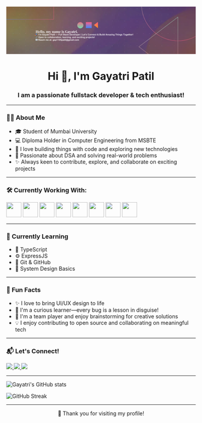 ![Banner](./banner.png)


<h1 align="center">Hi 👋, I'm Gayatri Patil</h1>
<h3 align="center">I am a passionate fullstack developer & tech enthusiast!</h3>

---

### 👩‍🎓 About Me
- 🎓 Student of Mumbai University  
- 💻 Diploma Holder in Computer Engineering from MSBTE  
- 🚀 I love building things with code and exploring new technologies  
- 🧠 Passionate about DSA and solving real-world problems  
- ✨ Always keen to contribute, explore, and collaborate on exciting projects

---

### 🛠️ Currently Working With:
<p align="left">
  <img src="https://cdn.jsdelivr.net/gh/devicons/devicon/icons/html5/html5-original.svg" width="40" height="40"/>
  <img src="https://cdn.jsdelivr.net/gh/devicons/devicon/icons/css3/css3-original.svg" width="40" height="40"/>
  <img src="https://cdn.jsdelivr.net/gh/devicons/devicon/icons/javascript/javascript-original.svg" width="40" height="40"/>
  <img src="https://cdn.jsdelivr.net/gh/devicons/devicon/icons/bootstrap/bootstrap-original.svg" width="40" height="40"/>
  <img src="https://cdn.jsdelivr.net/gh/devicons/devicon/icons/react/react-original.svg" width="40" height="40"/>
  <img src="https://cdn.jsdelivr.net/gh/devicons/devicon/icons/nodejs/nodejs-original.svg" width="40" height="40"/>
  <img src="https://cdn.jsdelivr.net/gh/devicons/devicon/icons/mongodb/mongodb-original.svg" width="40" height="40"/>
  <img src="https://cdn.jsdelivr.net/gh/devicons/devicon/icons/flask/flask-original.svg" width="40" height="40"/>
</p>

---

### 🔧 Currently Learning
- 📘 TypeScript  
- ⚙️ ExpressJS  
- 🧰 Git & GitHub  
- 🧠 System Design Basics

---

### 📌 Fun Facts
- ✨ I love to bring UI/UX design to life  
- 🧩 I'm a curious learner—every bug is a lesson in disguise!  
- 🚀 I'm a team player and enjoy brainstorming for creative solutions  
- 💡 I enjoy contributing to open source and collaborating on meaningful tech

---

### 📬 Let's Connect!
<p align="left">
  <a href="https://www.linkedin.com/in/gayatri-patil-0388a027b" target="_blank">
    <img src="https://img.shields.io/badge/LinkedIn-0A66C2?style=for-the-badge&logo=linkedin&logoColor=white"/>
  </a>
  <a href="mailto:gsp1105patil@gamil.com" target="_blank">
    <img src="https://img.shields.io/badge/Gmail-D14836?style=for-the-badge&logo=gmail&logoColor=white"/>
  </a>
  <a href="https://github.com/patiligayatri05" target="_blank">
    <img src="https://img.shields.io/badge/GitHub-181717?style=for-the-badge&logo=github&logoColor=white"/>
  </a>
</p>

---

![Gayatri's GitHub stats](https://github-readme-stats.vercel.app/api?username=patilgayatri05&show_icons=true&theme=dark)

![GitHub Streak](https://github-readme-streak-stats.herokuapp.com/?user=patilgayatri05&theme=dark)




---


<p align="center">💖 Thank you for visiting my profile!</p>

